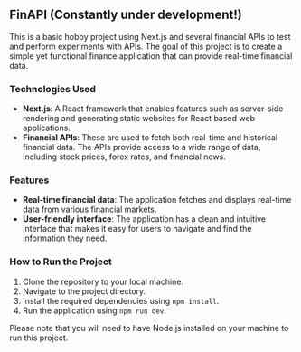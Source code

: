 ## FinAPI (Constantly under development!)

This is a basic hobby project using Next.js and several financial APIs to test and perform experiments with APIs. The goal of this project is to create a simple yet functional finance application that can provide real-time financial data.

### Technologies Used

- **Next.js**: A React framework that enables features such as server-side rendering and generating static websites for React based web applications.
- **Financial APIs**: These are used to fetch both real-time and historical financial data. The APIs provide access to a wide range of data, including stock prices, forex rates, and financial news.

### Features

- **Real-time financial data**: The application fetches and displays real-time data from various financial markets.
- **User-friendly interface**: The application has a clean and intuitive interface that makes it easy for users to navigate and find the information they need.

### How to Run the Project

1. Clone the repository to your local machine.
2. Navigate to the project directory.
3. Install the required dependencies using `npm install`.
4. Run the application using `npm run dev`.

Please note that you will need to have Node.js installed on your machine to run this project.
